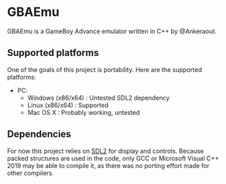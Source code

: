 # GBAEmu
GBAEmu is a GameBoy Advance emulator written in C++ by @Ankeraout.

## Supported platforms
One of the goals of this project is portability.
Here are the supported platforms:

- PC:
    - Windows (x86/x64) : Untested SDL2 dependency
    - Linux (x86/x64) : Supported
    - Mac OS X : Probably working, untested

## Dependencies
For now this project relies on [SDL2](https://www.libsdl.org/) for display and controls.
Because packed structures are used in the code, only GCC or Microsoft Visual C++ 2019 may be able to compile it, as there was no porting effort made for other compilers.
